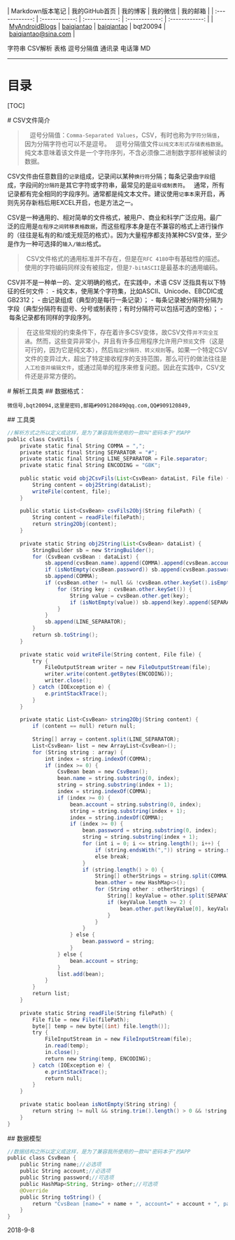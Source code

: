 | Markdown版本笔记 | 我的GitHub首页 | 我的博客 | 我的微信 | 我的邮箱 |
| :------------: | :------------: | :------------: | :------------: | :------------: |
| [MyAndroidBlogs][Markdown] | [baiqiantao][GitHub] | [baiqiantao][博客] | bqt20094 | baiqiantao@sina.com |

[Markdown]:https://github.com/baiqiantao/MyAndroidBlogs
[GitHub]:https://github.com/baiqiantao
[博客]:http://www.cnblogs.com/baiqiantao/

字符串 CSV解析 表格 逗号分隔值 通讯录 电话簿 MD  
***
目录
===
[TOC]

# CSV文件简介
>  
逗号分隔值：`Comma-Separated Values`，CSV，有时也称为`字符分隔值`，因为分隔字符也可以不是逗号。  
逗号分隔值文件`以纯文本形式存储表格数据`。纯文本意味着该文件是一个字符序列，不含必须像二进制数字那样被解读的数据。  

CSV文件由任意数目的`记录`组成，记录间以某种`换行符`分隔；每条记录由`字段`组成，字段间的`分隔符`是其它字符或字符串，最常见的是`逗号或制表符`。  
通常，所有记录都有完全相同的字段序列。通常都是纯文本文件。建议使用`记事本`来开启，再则先另存新档后用EXCEL开启，也是方法之一。  

CSV是一种通用的、相对简单的文件格式，被用户、商业和科学广泛应用。最广泛的应用是`在程序之间转移表格数据`，而这些程序本身是在不兼容的格式上进行操作的（往往是私有的和/或无规范的格式）。因为大量程序都支持某种CSV变体，至少是作为一种可选择的`输入/输出`格式。  

> CSV文件格式的通用标准并不存在，但是在`RFC 4180`中有基础性的描述。使用的字符编码同样没有被指定，但是`7-bitASCII`是最基本的通用编码。  

CSV并不是一种单一的、定义明确的格式，在实践中，术语 CSV 泛指具有以下特征的任何文件：
- 纯文本，使用某个字符集，比如ASCII、Unicode、EBCDIC或GB2312；
- 由记录组成（典型的是每行一条记录）；
- 每条记录被分隔符分隔为字段（典型分隔符有逗号、分号或制表符；有时分隔符可以包括可选的空格）；
- 每条记录都有同样的字段序列。

> 在这些常规的约束条件下，存在着许多CSV变体，故CSV文件`并不完全互通`。然而，这些变异非常小，并且有许多应用程序允许用户`预览`文件（这是可行的，因为它是纯文本），然后`指定分隔符、转义规则`等。如果一个特定CSV文件的变异过大，超出了特定接收程序的支持范围，那么可行的做法往往是`人工检查并编辑文件`，或通过简单的程序来修复问题。因此在实践中，CSV文件还是非常方便的。

# 解析工具类
## 数据格式：
```csv
微信号,bqt20094,这里是密码,邮箱#909120849@qq.com,QQ#909120849,
```

## 工具类
```java
//解析方式之所以定义成这样，是为了兼容我所使用的一款叫"密码本子"的APP
public class CsvUtils {
    private static final String COMMA = ",";
    private static final String SEPARATOR = "#";
    private static final String LINE_SEPARATOR = File.separator;
    private static final String ENCODING = "GBK";
    
    public static void obj2CsvFils(List<CsvBean> dataList, File file) {
        String content = obj2String(dataList);
        writeFile(content, file);
    }
    
    public static List<CsvBean> csvFils2Obj(String filePath) {
        String content = readFile(filePath);
        return string2Obj(content);
    }
    
    private static String obj2String(List<CsvBean> dataList) {
        StringBuilder sb = new StringBuilder();
        for (CsvBean cvsBean : dataList) {
            sb.append(cvsBean.name).append(COMMA).append(cvsBean.account).append(COMMA);
            if (isNotEmpty(cvsBean.password)) sb.append(cvsBean.password);//密码有可能为空
            sb.append(COMMA);
            if (cvsBean.other != null && !cvsBean.other.keySet().isEmpty()) {
                for (String key : cvsBean.other.keySet()) {
                    String value = cvsBean.other.get(key);
                    if (isNotEmpty(value)) sb.append(key).append(SEPARATOR).append(value).append(COMMA);
                }
            }
            sb.append(LINE_SEPARATOR);
        }
        return sb.toString();
    }
    
    private static void writeFile(String content, File file) {
        try {
            FileOutputStream writer = new FileOutputStream(file);
            writer.write(content.getBytes(ENCODING));
            writer.close();
        } catch (IOException e) {
            e.printStackTrace();
        }
    }
    
    private static List<CsvBean> string2Obj(String content) {
        if (content == null) return null;
        
        String[] array = content.split(LINE_SEPARATOR);
        List<CsvBean> list = new ArrayList<CsvBean>();
        for (String string : array) {
            int index = string.indexOf(COMMA);
            if (index >= 0) {
                CsvBean bean = new CsvBean();
                bean.name = string.substring(0, index);
                string = string.substring(index + 1);
                index = string.indexOf(COMMA);
                if (index >= 0) {
                    bean.account = string.substring(0, index);
                    string = string.substring(index + 1);
                    index = string.indexOf(COMMA);
                    if (index >= 0) {
                        bean.password = string.substring(0, index);
                        string = string.substring(index + 1);
                        for (int i = 0; i <= string.length(); i++) {
                            if (string.endsWith(",")) string = string.substring(0, string.length() - 1);
                            else break;
                        }
                        if (string.length() > 0) {
                            String[] otherStrings = string.split(COMMA);
                            bean.other = new HashMap<>();
                            for (String other : otherStrings) {
                                String[] keyValue = other.split(SEPARATOR);
                                if (keyValue.length >= 2) {
                                    bean.other.put(keyValue[0], keyValue[1]);
                                }
                            }
                        }
                    } else {
                        bean.password = string;
                    }
                } else {
                    bean.account = string;
                }
                list.add(bean);
            }
        }
        return list;
    }
    
    private static String readFile(String filePath) {
        File file = new File(filePath);
        byte[] temp = new byte[(int) file.length()];
        try {
            FileInputStream in = new FileInputStream(file);
            in.read(temp);
            in.close();
            return new String(temp, ENCODING);
        } catch (IOException e) {
            e.printStackTrace();
            return null;
        }
    }
    
    private static boolean isNotEmpty(String string) {
        return string != null && string.trim().length() > 0 && !string.equalsIgnoreCase("null");
    }
}
```

## 数据模型
```java
//数据结构之所以定义成这样，是为了兼容我所使用的一款叫"密码本子"的APP
public class CsvBean {
    public String name;//必选项
    public String account;//必选项
    public String password;//可选项
    public HashMap<String, String> other;//可选项
    @Override
    public String toString() {
        return "CvsBean [name=" + name + ", account=" + account + ", password=" + password + ", other=" + other + "]";
    }
}
```

2018-9-8